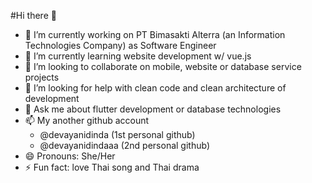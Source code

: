 #Hi there 👋
- 🔭 I’m currently working on PT Bimasakti Alterra (an Information Technologies Company) as Software Engineer
- 🌱 I’m currently learning website development w/ vue.js
- 👯 I’m looking to collaborate on mobile, website or database service projects
- 🤔 I’m looking for help with clean code and clean architecture of development
- 💬 Ask me about flutter development or database technologies
- 📫 My another github account
  - @devayanidinda (1st personal github)
  - @devayanidindaaa (2nd personal github)
- 😄 Pronouns: She/Her
- ⚡ Fun fact: love Thai song and Thai drama
